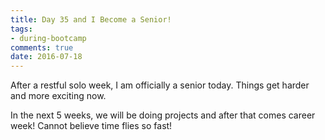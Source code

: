 ```yaml
---
title: Day 35 and I Become a Senior!
tags: 
- during-bootcamp
comments: true
date: 2016-07-18
---
```


After a restful solo week, I am officially a senior today. Things get harder and more exciting now.  

In the next 5 weeks, we will be doing projects and after that comes career week! Cannot believe time flies so fast! 




